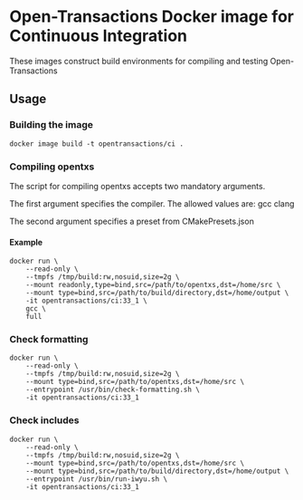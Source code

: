 # Open-Transactions Docker image for Continuous Integration

These images construct build environments for compiling and testing Open-Transactions

## Usage

### Building the image

```
docker image build -t opentransactions/ci .
```

### Compiling opentxs

The script for compiling opentxs accepts two mandatory arguments.

The first argument specifies the compiler. The allowed values are: gcc clang

The second argument specifies a preset from CMakePresets.json

#### Example

```
docker run \
    --read-only \
    --tmpfs /tmp/build:rw,nosuid,size=2g \
    --mount readonly,type=bind,src=/path/to/opentxs,dst=/home/src \
    --mount type=bind,src=/path/to/build/directory,dst=/home/output \
    -it opentransactions/ci:33_1 \
    gcc \
    full
```

### Check formatting

```
docker run \
    --read-only \
    --tmpfs /tmp/build:rw,nosuid,size=2g \
    --mount type=bind,src=/path/to/opentxs,dst=/home/src \
    --entrypoint /usr/bin/check-formatting.sh \
    -it opentransactions/ci:33_1
```

### Check includes

```
docker run \
    --read-only \
    --tmpfs /tmp/build:rw,nosuid,size=2g \
    --mount type=bind,src=/path/to/opentxs,dst=/home/src \
    --mount type=bind,src=/path/to/build/directory,dst=/home/output \
    --entrypoint /usr/bin/run-iwyu.sh \
    -it opentransactions/ci:33_1
```
